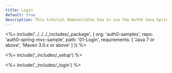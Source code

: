 ```yaml
---
title: Login
default: true
description: This tutorial demonstrates how to use the Auth0 Java Spring MVC SDK to add authentication and authorization to your web app
---
```


<%= include('../../../_includes/_package', {
  org: 'auth0-samples',
  repo: 'auth0-spring-mvc-sample',
  path: '01-Login',
  requirements: [
    'Java 7 or above',
    'Maven 3.0.x or above'
  ]
}) %>

<%= include('_includes/_setup') %>

<%= include('_includes/_login') %>
